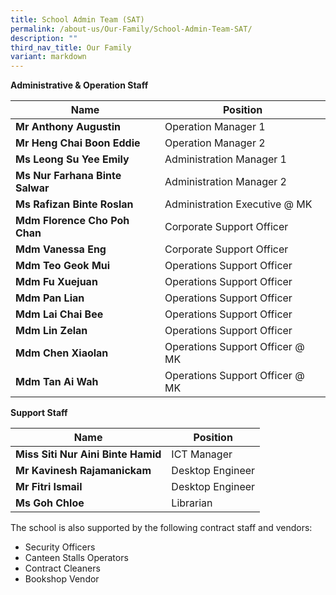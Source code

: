 ```yaml
---
title: School Admin Team (SAT)
permalink: /about-us/Our-Family/School-Admin-Team-SAT/
description: ""
third_nav_title: Our Family
variant: markdown
---
```

**Administrative & Operation Staff**

| Name| Position |
| -------- | -------- |     
|**Mr Anthony Augustin**|Operation Manager 1
|**Mr Heng Chai Boon Eddie**|Operation Manager 2
|**Ms Leong Su Yee Emily**     | Administration Manager 1
|**Ms Nur Farhana Binte Salwar**      | Administration Manager 2
|**Ms Rafizan Binte Roslan**|Administration Executive @ MK
|**Mdm Florence Cho Poh Chan**|Corporate Support Officer
|**Mdm Vanessa Eng**|Corporate Support Officer
|**Mdm Teo Geok Mui**|Operations Support Officer
|**Mdm Fu Xuejuan**|Operations Support Officer
|**Mdm Pan Lian**|Operations Support Officer
|**Mdm Lai Chai Bee**|Operations Support Officer
|**Mdm Lin Zelan**|Operations Support Officer
|**Mdm Chen Xiaolan**|Operations Support Officer @ MK
|**Mdm Tan Ai Wah**|Operations Support Officer @ MK

**Support Staff**



| Name| Position |
| -------- | -------- | 
|**Miss Siti Nur Aini Binte Hamid**|ICT Manager
|**Mr Kavinesh Rajamanickam**|Desktop Engineer
|**Mr Fitri Ismail**|Desktop Engineer
|**Ms Goh Chloe**|Librarian

The school is also supported by the following contract staff and vendors:

*   Security Officers
*   Canteen Stalls Operators
*   Contract Cleaners
*   Bookshop Vendor